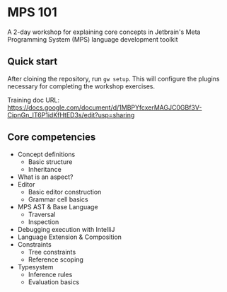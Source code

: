 # MPS 101

A 2-day workshop for explaining core concepts in Jetbrain's Meta Programming System (MPS) language development toolkit

## Quick start

After cloining the repository, run `gw setup`. This will configure the plugins necessary for completing the workshop exercises.

Training doc URL: https://docs.google.com/document/d/1MBPYfcxerMAGJC0GBf3V-CipnGn_IT6P1idKfHtED3s/edit?usp=sharing

## Core competencies

* Concept definitions
    * Basic structure
    * Inheritance
* What is an aspect?
* Editor
    * Basic editor construction
    * Grammar cell basics
* MPS AST & Base Language
    * Traversal
    * Inspection
* Debugging execution with IntelliJ
* Language Extension & Composition
* Constraints
    * Tree constraints
    * Reference scoping
* Typesystem
    * Inference rules
    * Evaluation basics


